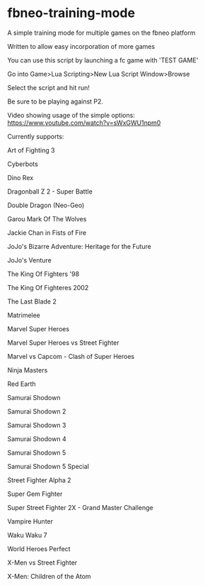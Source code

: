 # fbneo-training-mode
A simple training mode for multiple games on the fbneo platform

Written to allow easy incorporation of more games

You can use this script by launching a fc game with 'TEST GAME'

Go into Game>Lua Scripting>New Lua Script Window>Browse

Select the script and hit run!

Be sure to be playing against P2.


Video showing usage of the simple options: https://www.youtube.com/watch?v=sWxGWU1npm0


Currently supports:

Art of Fighting 3

Cyberbots

Dino Rex

Dragonball Z 2 - Super Battle

Double Dragon (Neo-Geo)
 
Garou Mark Of The Wolves

Jackie Chan in Fists of Fire

JoJo's Bizarre Adventure: Heritage for the Future

JoJo's Venture

The King Of Fighters '98

The King Of Fighteres 2002

The Last Blade 2

Matrimelee

Marvel Super Heroes

Marvel Super Heroes vs Street Fighter

Marvel vs Capcom - Clash of Super Heroes

Ninja Masters

Red Earth

Samurai Shodown

Samurai Shodown 2

Samurai Shodown 3

Samurai Shodown 4

Samurai Shodown 5

Samurai Shodown 5 Special

Street Fighter Alpha 2

Super Gem Fighter

Super Street Fighter 2X - Grand Master Challenge

Vampire Hunter

Waku Waku 7

World Heroes Perfect

X-Men vs Street Fighter

X-Men: Children of the Atom